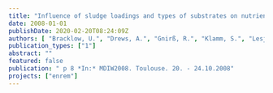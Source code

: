 ```yaml
---
title: "Influence of sludge loadings and types of substrates on nutrients removal in MBRs"
date: 2008-01-01
publishDate: 2020-02-20T08:24:09Z
authors: [ "Bracklow, U.", "Drews, A.", "Gnirß, R.", "Klamm, S.", "Lesjean, B.", "Stüber, J.", "Barjenbruch, M.", "Kraume, M." ]
publication_types: ["1"]
abstract: ""
featured: false
publication: " p 8 *In:* MDIW2008. Toulouse. 20. - 24.10.2008"
projects: ["enrem"]
---
```


